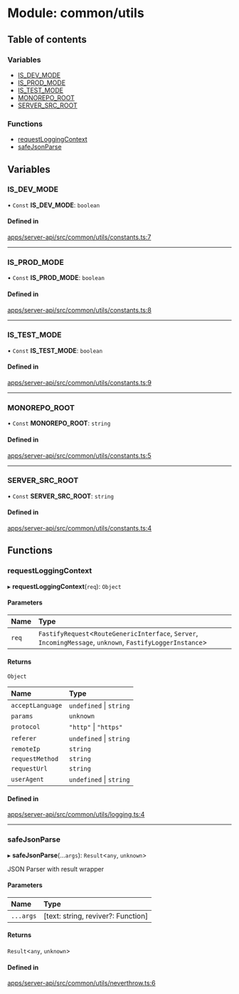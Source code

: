 # Module: common/utils

## Table of contents

### Variables

- [IS_DEV_MODE](common_utils.md#is_dev_mode)
- [IS_PROD_MODE](common_utils.md#is_prod_mode)
- [IS_TEST_MODE](common_utils.md#is_test_mode)
- [MONOREPO_ROOT](common_utils.md#monorepo_root)
- [SERVER_SRC_ROOT](common_utils.md#server_src_root)

### Functions

- [requestLoggingContext](common_utils.md#requestloggingcontext)
- [safeJsonParse](common_utils.md#safejsonparse)

## Variables

### <a id="is_dev_mode" name="is_dev_mode"></a> IS_DEV_MODE

• `Const` **IS_DEV_MODE**: `boolean`

#### Defined in

[apps/server-api/src/common/utils/constants.ts:7](https://github.com/brickdoc/brickdoc/blob/master/apps/server-api/src/common/utils/constants.ts#L7)

---

### <a id="is_prod_mode" name="is_prod_mode"></a> IS_PROD_MODE

• `Const` **IS_PROD_MODE**: `boolean`

#### Defined in

[apps/server-api/src/common/utils/constants.ts:8](https://github.com/brickdoc/brickdoc/blob/master/apps/server-api/src/common/utils/constants.ts#L8)

---

### <a id="is_test_mode" name="is_test_mode"></a> IS_TEST_MODE

• `Const` **IS_TEST_MODE**: `boolean`

#### Defined in

[apps/server-api/src/common/utils/constants.ts:9](https://github.com/brickdoc/brickdoc/blob/master/apps/server-api/src/common/utils/constants.ts#L9)

---

### <a id="monorepo_root" name="monorepo_root"></a> MONOREPO_ROOT

• `Const` **MONOREPO_ROOT**: `string`

#### Defined in

[apps/server-api/src/common/utils/constants.ts:5](https://github.com/brickdoc/brickdoc/blob/master/apps/server-api/src/common/utils/constants.ts#L5)

---

### <a id="server_src_root" name="server_src_root"></a> SERVER_SRC_ROOT

• `Const` **SERVER_SRC_ROOT**: `string`

#### Defined in

[apps/server-api/src/common/utils/constants.ts:4](https://github.com/brickdoc/brickdoc/blob/master/apps/server-api/src/common/utils/constants.ts#L4)

## Functions

### <a id="requestloggingcontext" name="requestloggingcontext"></a> requestLoggingContext

▸ **requestLoggingContext**(`req`): `Object`

#### Parameters

| Name  | Type                                                                                                        |
| :---- | :---------------------------------------------------------------------------------------------------------- |
| `req` | `FastifyRequest`<`RouteGenericInterface`, `Server`, `IncomingMessage`, `unknown`, `FastifyLoggerInstance`\> |

#### Returns

`Object`

| Name             | Type                    |
| :--------------- | :---------------------- |
| `acceptLanguage` | `undefined` \| `string` |
| `params`         | `unknown`               |
| `protocol`       | `"http"` \| `"https"`   |
| `referer`        | `undefined` \| `string` |
| `remoteIp`       | `string`                |
| `requestMethod`  | `string`                |
| `requestUrl`     | `string`                |
| `userAgent`      | `undefined` \| `string` |

#### Defined in

[apps/server-api/src/common/utils/logging.ts:4](https://github.com/brickdoc/brickdoc/blob/master/apps/server-api/src/common/utils/logging.ts#L4)

---

### <a id="safejsonparse" name="safejsonparse"></a> safeJsonParse

▸ **safeJsonParse**(...`args`): `Result`<`any`, `unknown`\>

JSON Parser with result wrapper

#### Parameters

| Name      | Type                               |
| :-------- | :--------------------------------- |
| `...args` | [text: string, reviver?: Function] |

#### Returns

`Result`<`any`, `unknown`\>

#### Defined in

[apps/server-api/src/common/utils/neverthrow.ts:6](https://github.com/brickdoc/brickdoc/blob/master/apps/server-api/src/common/utils/neverthrow.ts#L6)
